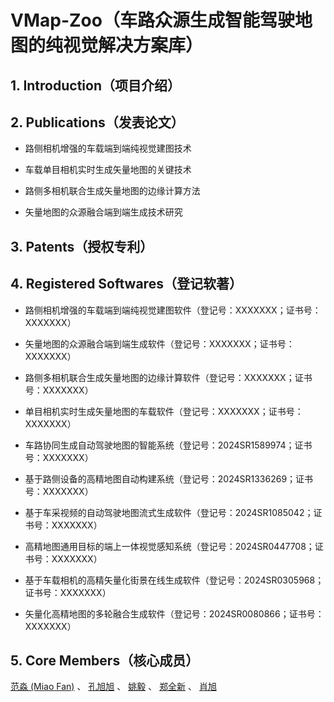 # VMap-Zoo（车路众源生成智能驾驶地图的纯视觉解决方案库）

## 1. Introduction（项目介绍）

## 2. Publications（发表论文）

- 路侧相机增强的车载端到端纯视觉建图技术

- 车载单目相机实时生成矢量地图的关键技术

- 路侧多相机联合生成矢量地图的边缘计算方法

- 矢量地图的众源融合端到端生成技术研究

## 3. Patents（授权专利）

## 4. Registered Softwares（登记软著）

- 路侧相机增强的车载端到端纯视觉建图软件（登记号：XXXXXXX；证书号：XXXXXXX）

- 矢量地图的众源融合端到端生成软件（登记号：XXXXXXX；证书号：XXXXXXX）

- 路侧多相机联合生成矢量地图的边缘计算软件（登记号：XXXXXXX；证书号：XXXXXXX）

- 单目相机实时生成矢量地图的车载软件（登记号：XXXXXXX；证书号：XXXXXXX）

- 车路协同生成自动驾驶地图的智能系统（登记号：2024SR1589974；证书号：XXXXXXX）
	
- 基于路侧设备的高精地图自动构建系统（登记号：2024SR1336269；证书号：XXXXXXX）
	
- 基于车采视频的自动驾驶地图流式生成软件（登记号：2024SR1085042；证书号：XXXXXXX）

- 高精地图通用目标的端上一体视觉感知系统（登记号：2024SR0447708；证书号：XXXXXXX）
	
- 基于车载相机的高精矢量化街景在线生成软件（登记号：2024SR0305968；证书号：XXXXXXX）
	
- 矢量化高精地图的多轮融合生成软件（登记号：2024SR0080866；证书号：XXXXXXX）

## 5. Core Members（核心成员）
 [范淼 (Miao Fan)](链接地址) 、 [孔旭旭](链接地址) 、 [姚毅](链接地址) 、 [郑全新](链接地址) 、 [肖旭](链接地址) 


